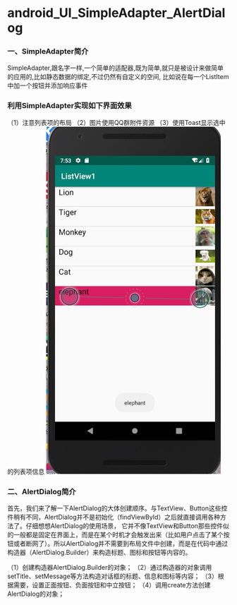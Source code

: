 # android_UI_SimpleAdapter_AlertDialog
### 一、SimpleAdapter简介
SimpleAdapter,跟名字一样,一个简单的适配器,既为简单,就只是被设计来做简单的应用的,比如静态数据的绑定,不过仍然有自定义的空间,
比如说在每一个ListItem中加一个按钮并添加响应事件

### 利用SimpleAdapter实现如下界面效果
（1）注意列表项的布局
（2）图片使用QQ群附件资源
（3）使用Toast显示选中的列表项信息
![SimpleAdapter效果图片](https://github.com/BornTW/android_UI_SimpleAdapter_AlertDialog/blob/master/Images/android_UI_SimpleAdapter_AlertDialog_1.jpg)


### 二、AlertDialog简介
首先，我们来了解一下AlertDialog的大体创建顺序。与TextView、Button这些控件稍有不同，AlertDialog并不是初始化（findViewById）之后就直接调用各种方法了。仔细想想AlertDialog的使用场景， 它并不像TextView和Button那些控件似的一般都是固定在界面上，而是在某个时机才会触发出来（比如用户点击了某个按钮或者断网了）。所以AlertDialog并不需要到布局文件中创建，而是在代码中通过构造器（AlertDialog.Builder）来构造标题、图标和按钮等内容的。

（1）创建构造器AlertDialog.Builder的对象；
（2）通过构造器的对象调用setTitle、setMessage等方法构造对话框的标题、信息和图标等内容；
（3）根据需要，设置正面按钮、负面按钮和中立按钮；
（4）调用create方法创建AlertDialog的对象；





